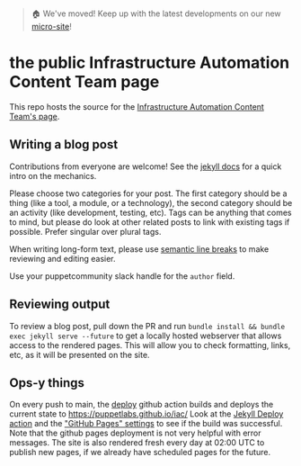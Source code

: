 > 🏠 We've moved! Keep up with the latest developments on our new [micro-site](http://pup.pt/cat)!

# the public Infrastructure Automation Content Team page

This repo hosts the source for the [Infrastructure Automation Content Team's page](https://puppetlabs.github.io/iac/).

## Writing a blog post

Contributions from everyone are welcome!
See the [jekyll docs](https://jekyllrb.com/docs/posts/) for a quick intro on the mechanics.

Please choose two categories for your post.
The first category should be a thing (like a tool, a module, or a technology),
the second category should be an activity (like development, testing, etc).
Tags can be anything that comes to mind, but please do look at other related posts to link with existing tags if possible.
Prefer singular over plural tags.

When writing long-form text, please use [semantic line breaks](https://sembr.org/) to make reviewing and editing easier.

Use your puppetcommunity slack handle for the `author` field.

## Reviewing output

To review a blog post,
pull down the PR and run `bundle install && bundle exec jekyll serve --future`
to get a locally hosted webserver that allows access to the rendered pages.
This will allow you to check formatting, links, etc, as it will be presented on the site.

## Ops-y things

On every push to main, the [deploy](./.github/workflows/deploy.yml) github action builds and deploys the current state to https://puppetlabs.github.io/iac/
Look at the [Jekyll Deploy action](https://github.com/puppetlabs/iac/actions?query=workflow%3A%22Jekyll+Deploy%22)
and the ["GitHub Pages" settings](https://github.com/puppetlabs/iac/settings)
to see if the build was successful.
Note that the github pages deployment is not very helpful with error messages.
The site is also rendered fresh every day at 02:00 UTC to publish new pages, if we already have scheduled pages for the future.
